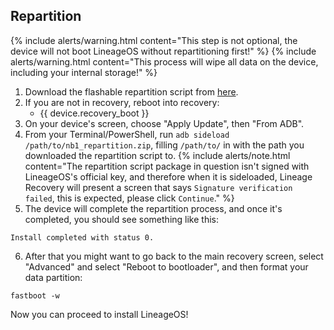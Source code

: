 ## Repartition

{% include alerts/warning.html content="This step is not optional, the device will not boot LineageOS without repartitioning first!" %}
{% include alerts/warning.html content="This process will wipe all data on the device, including your internal storage!" %}

1. Download the flashable repartition script from [here](https://github.com/log1cs/nb1_repartition/releases/download/recovery/nb1_repartition.zip).
2. If you are not in recovery, reboot into recovery:
    * {{ device.recovery_boot }}
3. On your device's screen, choose "Apply Update", then "From ADB".
4. From your Terminal/PowerShell, run `adb sideload /path/to/nb1_repartition.zip`, filling `/path/to/` in with the path you downloaded the repartition script to.
    {% include alerts/note.html content="The repartition script package in question isn't signed with LineageOS's official key, and therefore when it is sideloaded, Lineage Recovery will present a screen that says `Signature verification failed`, this is expected, please click `Continue`." %}
5. The device will complete the repartition process, and once it's completed, you should see something like this:
```
Install completed with status 0.
```
6. After that you might want to go back to the main recovery screen, select "Advanced" and select "Reboot to bootloader", and then format your data partition:
```
fastboot -w
```
Now you can proceed to install LineageOS!
